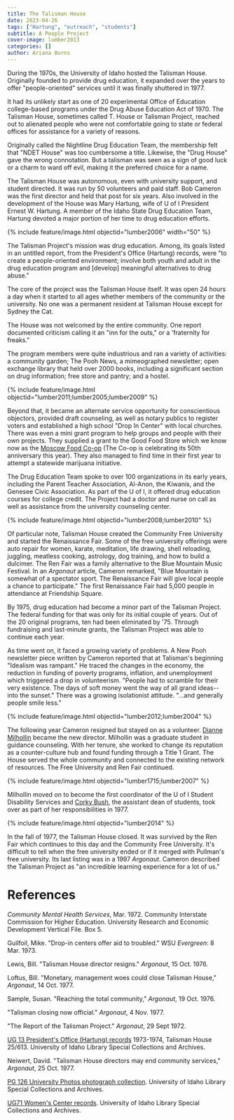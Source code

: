 ```yaml
---
title: The Talisman House
date: 2023-04-26 
tags: ["Hartung", "outreach", "students"]
subtitle: A People Project
cover-image: lumber2013
categories: []
author: Ariana Burns
---
```

During the 1970s, the University of Idaho hosted the Talisman House. Originally founded to provide drug education, it expanded over the years to offer "people-oriented" services until it was finally shuttered in 1977. 

It had its unlikely start as one of 20 experimental Office of Education college-based programs under the Drug Abuse Education Act of 1970. The Talisman House, sometimes called T. House or Talisman Project, reached out to alienated people who were not comfortable going to state or federal offices for assistance for a variety of reasons. 

Originally called the Nightline Drug Education Team, the membership felt that "NDET House" was too cumbersome a title. Likewise, the "Drug House" gave the wrong connotation. But a talisman was seen as a sign of good luck or a charm to ward off evil, making it the preferred choice for a name.

The Talisman House was autonomous, even with university support, and student directed. It was run by 50 volunteers and paid staff. Bob Cameron was the first director and held that post for six years. Also involved in the development of the House was Mary Hartung, wife of U of I President Ernest W. Hartung. A member of the Idaho State Drug Education Team, Hartung devoted a major portion of her time to drug education efforts. 

{% include feature/image.html objectid="lumber2006" width="50" %}

The Talisman Project's mission was drug education. Among, its goals listed in an untitled report, from the President's Office (Hartung) records, were "to create a people-oriented environment; involve both youth and adult in the drug education program and [develop] meaningful alternatives to drug abuse." 

The core of the project was the Talisman House itself. It was open 24 hours a day when it started to all ages whether members of the community or the university. No one was a permanent resident at Talisman House except for Sydney the Cat.

The House was not welcomed by the entire community. One report documented criticism calling it an "inn for the outs," or a 'fraternity for freaks."

The program members were quite industrious and ran a variety of activities: a community garden; The Pooh News, a mimeographed newsletter; open exchange library that held over 2000 books, including a significant section on drug information; free store and pantry; and a hostel.

{% include feature/image.html objectid="lumber2011;lumber2005;lumber2009" %}

Beyond that, it became an alternate service opportunity for conscientious objectors, provided draft counseling, as well as notary publics to register voters and established a high school "Drop In Center" with local churches. There was even a mini grant program to help groups and people with their own projects. They supplied a grant to the Good Food Store which we know now as the [Moscow Food Co-op](https://www.lib.uidaho.edu/digital/moscowcoop/) (The Co-op is celebrating its 50th anniversary this year). They also managed to find time in their first year to attempt a statewide marijuana initiative.

The Drug Education Team spoke to over 100 organizations in its early years, including the Parent Teacher Association, Al-Anon, the Kiwanis, and the Genesee Civic Association. As part of the U of I, it offered drug education courses for college credit. The Project had a doctor and nurse on call as well as assistance from the university counseling center.

{% include feature/image.html objectid="lumber2008;lumber2010" %}

Of particular note, Talisman House created the Community Free University and started the Renaissance Fair. Some of the free university offerings were auto repair for women, karate, meditation, life drawing, shell reloading, juggling, meatless cooking, astrology, dog training, and how to build a dulcimer. The Ren Fair was a family alternative to the Blue Mountain Music Festival. In an *Argonaut* article, Cameron remarked, "Blue Mountain is somewhat of a spectator sport. The Renaissance Fair will give local people a chance to participate." The first Renaissance Fair had 5,000 people in attendance at Friendship Square.

By 1975, drug education had become a minor part of the Talisman Project. The federal funding for that was only for its initial couple of years. Out of the 20 original programs, ten had been eliminated by '75. Through fundraising and last-minute grants, the Talisman Project was able to continue each year. 

As time went on, it faced a growing variety of problems. A New Pooh newsletter piece written by Cameron reported that at Talisman's beginning "Idealism was rampant." He traced the changes in the economy, the reduction in funding of poverty programs, inflation, and unemployment which triggered a drop in volunteerism. "People had to scramble for their very existence. The days of soft money went the way of all grand ideas--into the sunset." There was a growing isolationist attitude. "...and generally people smile less." 

{% include feature/image.html objectid="lumber2012;lumber2004" %}

The following year Cameron resigned but stayed on as a volunteer. [Dianne Milhollin](https://harvester.lib.uidaho.edu/posts/2022/05/30/dianne-s-milhollin.html) became the new director. Milhollin was a graduate student in guidance counseling. With her tenure, she worked to change its reputation as a counter-culture hub and found funding through a Title 1 Grant. The House served the whole community and connected to the existing network of resources. The Free University and Ren Fair continued.

{% include feature/image.html objectid="lumber1715;lumber2007" %}

Milhollin moved on to become the first coordinator of the U of I Student Disability Services and [Corky Bush](https://archiveswest.orbiscascade.org/ark:80444/xv40019), the assistant dean of students, took over as part of her responsibilities in 1977. 

{% include feature/image.html objectid="lumber2014" %} 

In the fall of 1977, the Talisman House closed. It was survived by the Ren Fair which continues to this day and the Community Free University. It's difficult to tell when the free university ended or if it merged with Pullman's free university. Its last listing was in a 1997 *Argonaut*. Cameron described the Talisman Project as "an incredible learning experience for a lot of us."

# References

*Community Mental Health Services*, Mar. 1972. Community Interstate Commission for Higher Education. University Research and Economic Development Vertical File. Box 5.

Guilfoil, Mike. "Drop-in centers offer aid to troubled." WSU *Evergreen*: 8 Mar. 1973.

Lewis, Bill. "Talisman House director resigns." *Argonaut*, 15 Oct. 1976. 

Loftus, Bill. "Monetary, management woes could close Talisman House," *Argonaut*, 14 Oct. 1977.

Sample, Susan. "Reaching the total community," *Argonaut*, 19 Oct. 1976.

"Talisman closing now official." *Argonaut*, 4 Nov. 1977.

"The Report of the Talisman Project." *Argonaut*, 29 Sept 1972.

[UG 13 President's Office (Hartung) records](https://archiveswest.orbiscascade.org/ark:80444/xv80377) 1973-1974, Talisman House 25/613. University of Idaho Library Special Collections and Archives.

Neiwert, David. "Talisman House directors may end community services," *Argonaut*, 25 Oct. 1977.

[PG 126 University Photos photograph collection](https://archiveswest.orbiscascade.org/ark:80444/xv645038). University of Idaho Library Special Collections and Archives.

[UG71 Women's Center records](https://archiveswest.orbiscascade.org/ark:80444/xv822644). University of Idaho Library Special Collections and Archives.
